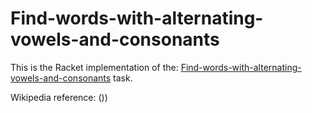 # Find-words-with-alternating-vowels-and-consonants

This is the Racket implementation of the: [Find-words-with-alternating-vowels-and-consonants](https://rosettacode.org/wiki/Find-words-with-alternating-vowels-and-consonants) task.

Wikipedia reference: ())
